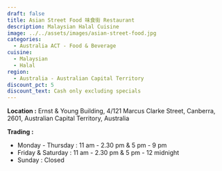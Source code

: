 ```yaml
---
draft: false
title: Asian Street Food 味食街 Restaurant
description: Malaysian Halal Cuisine
image: ../../assets/images/asian-street-food.jpg
categories:
  - Australia ACT - Food & Beverage
cuisine:
  - Malaysian
  - Halal
region:
  - Australia - Australian Capital Territory
discount_pct: 5
discount_text: Cash only excluding specials
---
```

**Location :** Ernst & Young Building, 4/121 Marcus Clarke Street, Canberra, 2601, Australian Capital Territory, Australia

**Trading :**

* Monday - Thursday : 11 am - 2.30 pm & 5 pm - 9 pm
* Friday & Saturday : 11 am - 2.30 pm & 5 pm - 12 midnight
* Sunday : Closed
